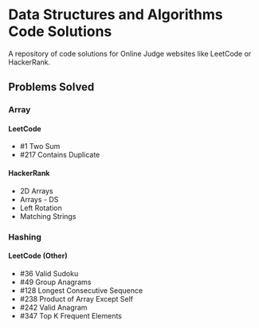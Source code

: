 # Data Structures and Algorithms Code Solutions

A repository of code solutions for Online Judge websites like LeetCode or HackerRank.

## Problems Solved

### Array

#### LeetCode

- #1 Two Sum
- #217 Contains Duplicate

#### HackerRank

- 2D Arrays
- Arrays - DS
- Left Rotation
- Matching Strings

### Hashing

#### LeetCode (Other)

- #36 Valid Sudoku
- #49 Group Anagrams
- #128 Longest Consecutive Sequence
- #238 Product of Array Except Self
- #242 Valid Anagram
- #347 Top K Frequent Elements
